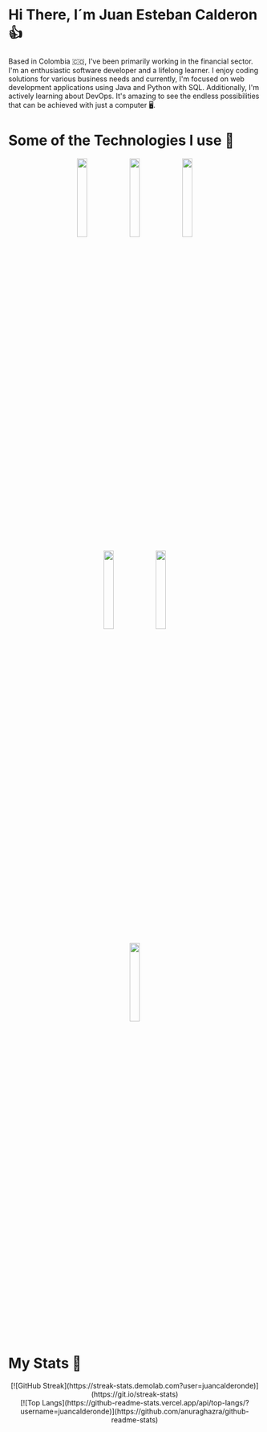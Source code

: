 # Hi There, I´m Juan Esteban Calderon :thumbsup:

Based in Colombia :colombia:, I've been primarily working in the financial sector. I'm an enthusiastic software developer and a lifelong learner. I enjoy coding solutions for various business needs and currently, I'm focused on web development applications using Java and Python with SQL. Additionally, I'm actively learning about DevOps. It's amazing to see the endless possibilities that can be achieved with just a computer :desktop_computer:.

# Some of the Technologies I use :battery:
<div align="center">
<!-- Your languages and tools. Be careful with the alignment. 
  You can use this sites to get logos: https://www.vectorlogo.zone or https://simpleicons.org/
  -->
  <code><img width="20%" src="https://www.vectorlogo.zone/logos/python/python-ar21.svg"></code>
  <code><img width="20%" src="https://www.vectorlogo.zone/logos/java/java-ar21.svg"></code>
  <code><img width="20%" src="https://www.vectorlogo.zone/logos/mysql/mysql-ar21.svg"></code>
  <br>
  <code><img width="20%" src="https://www.vectorlogo.zone/logos/amazon_aws/amazon_aws-ar21.svg"></code>
  <code><img width="20%" src="https://www.vectorlogo.zone/logos/docker/docker-ar21.svg"></code>
  <br>
  <code><img width="20%" src="https://www.vectorlogo.zone/logos/apache/apache-official.svg"></code>
</div>

# My Stats :statue_of_liberty:

<div align="center">
  [![GitHub Streak](https://streak-stats.demolab.com?user=juancalderonde)](https://git.io/streak-stats)
  <br>
  [![Top Langs](https://github-readme-stats.vercel.app/api/top-langs/?username=juancalderonde)](https://github.com/anuraghazra/github-readme-stats)
<div>
